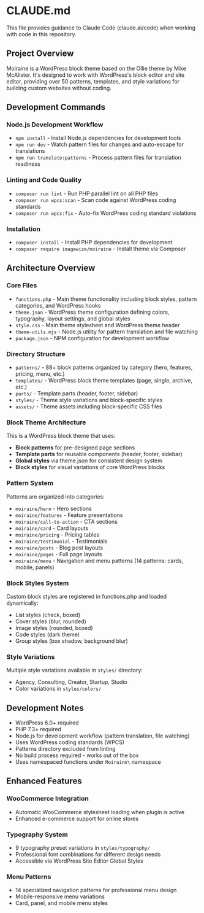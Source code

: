 # CLAUDE.md

This file provides guidance to Claude Code (claude.ai/code) when working with code in this repository.

## Project Overview

Moiraine is a WordPress block theme based on the Ollie theme by Mike McAlister. It's designed to work with WordPress's block editor and site editor, providing over 50 patterns, templates, and style variations for building custom websites without coding.

## Development Commands

### Node.js Development Workflow
- `npm install` - Install Node.js dependencies for development tools
- `npm run dev` - Watch pattern files for changes and auto-escape for translations
- `npm run translate:patterns` - Process pattern files for translation readiness

### Linting and Code Quality
- `composer run lint` - Run PHP parallel lint on all PHP files
- `composer run wpcs:scan` - Scan code against WordPress coding standards
- `composer run wpcs:fix` - Auto-fix WordPress coding standard violations

### Installation
- `composer install` - Install PHP dependencies for development
- `composer require imagewize/moiraine` - Install theme via Composer

## Architecture Overview

### Core Files
- `functions.php` - Main theme functionality including block styles, pattern categories, and WordPress hooks
- `theme.json` - WordPress theme configuration defining colors, typography, layout settings, and global styles
- `style.css` - Main theme stylesheet and WordPress theme header
- `theme-utils.mjs` - Node.js utility for pattern translation and file watching
- `package.json` - NPM configuration for development workflow

### Directory Structure
- `patterns/` - 88+ block patterns organized by category (hero, features, pricing, menu, etc.)
- `templates/` - WordPress block theme templates (page, single, archive, etc.)
- `parts/` - Template parts (header, footer, sidebar)
- `styles/` - Theme style variations and block-specific styles
- `assets/` - Theme assets including block-specific CSS files

### Block Theme Architecture
This is a WordPress block theme that uses:
- **Block patterns** for pre-designed page sections
- **Template parts** for reusable components (header, footer, sidebar)
- **Global styles** via theme.json for consistent design system
- **Block styles** for visual variations of core WordPress blocks

### Pattern System
Patterns are organized into categories:
- `moiraine/hero` - Hero sections
- `moiraine/features` - Feature presentations
- `moiraine/call-to-action` - CTA sections
- `moiraine/card` - Card layouts
- `moiraine/pricing` - Pricing tables
- `moiraine/testimonial` - Testimonials
- `moiraine/posts` - Blog post layouts
- `moiraine/pages` - Full page layouts
- `moiraine/menu` - Navigation and menu patterns (14 patterns: cards, mobile, panels)

### Block Styles System
Custom block styles are registered in functions.php and loaded dynamically:
- List styles (check, boxed)
- Cover styles (blur, rounded)
- Image styles (rounded, boxed)
- Code styles (dark theme)
- Group styles (box shadow, background blur)

### Style Variations
Multiple style variations available in `styles/` directory:
- Agency, Consulting, Creator, Startup, Studio
- Color variations in `styles/colors/`

## Development Notes

- WordPress 6.0+ required
- PHP 7.3+ required
- Node.js for development workflow (pattern translation, file watching)
- Uses WordPress coding standards (WPCS)
- Patterns directory excluded from linting
- No build process required - works out of the box
- Uses namespaced functions under `Moiraine\` namespace

## Enhanced Features

### WooCommerce Integration
- Automatic WooCommerce stylesheet loading when plugin is active
- Enhanced e-commerce support for online stores

### Typography System
- 9 typography preset variations in `styles/typography/`
- Professional font combinations for different design needs
- Accessible via WordPress Site Editor Global Styles

### Menu Patterns
- 14 specialized navigation patterns for professional menu design
- Mobile-responsive menu variations
- Card, panel, and mobile menu styles